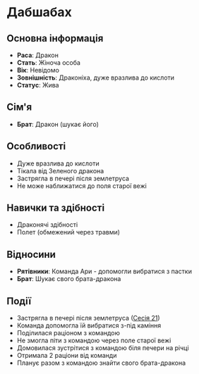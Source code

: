 # Дабшабах

## Основна інформація
- **Раса**: Дракон
- **Стать**: Жіноча особа
- **Вік**: Невідомо
- **Зовнішність**: Драконіха, дуже вразлива до кислоти
- **Статус**: Жива

## Сім'я
- **Брат**: Дракон (шукає його)

## Особливості
- Дуже вразлива до кислоти
- Тікала від Зеленого дракона
- Застрягла в печері після землетруса
- Не може наближатися до поля старої вежі

## Навички та здібності
- Драконячі здібності
- Полет (обмежений через травми)

## Відносини
- **Рятівники**: Команда Ари - допомогли вибратися з пастки
- **Брат**: Шукає свого брата-дракона

## Події
- Застрягла в печері після землетруса ([Сесія 21](Notes/Сесія_21.md))
- Команда допомогла їй вибратися з-під каміння
- Поділилася раціоном з командою
- Не змогла піти з командою через поле старої вежі
- Домовилася зустрітися з командою біля печери на річці
- Отримала 2 раціони від команди
- Планує разом з командою знайти свого брата-дракона
